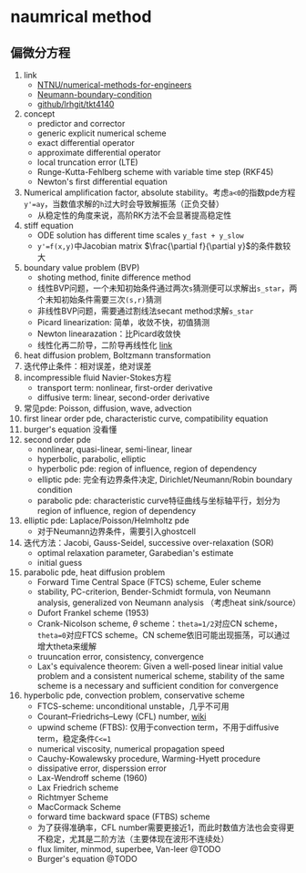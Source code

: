 # naumrical method

## 偏微分方程

1. link
   * [NTNU/numerical-methods-for-engineers](https://folk.ntnu.no/leifh/teaching/tkt4140/._main000.html)
   * [Neumann-boundary-condition](https://folk.ntnu.no/leifh/teaching/tkt4140/._main056.html)
   * [github/lrhgit/tkt4140](https://github.com/lrhgit/tkt4140)
2. concept
   * predictor and corrector
   * generic explicit numerical scheme
   * exact differential operator
   * approximate differential operator
   * local truncation error (LTE)
   * Runge-Kutta-Fehlberg scheme with variable time step (RKF45)
   * Newton's first differential equation
3. Numerical amplification factor, absolute stability。考虑`a<0`的指数pde方程`y'=ay`，当数值求解的`h`过大时会导致解振荡（正负交替）
   * 从稳定性的角度来说，高阶RK方法不会显著提高稳定性
4. stiff equation
   * ODE solution has different time scales `y_fast + y_slow`
   * `y'=f(x,y)`中Jacobian matrix $\frac{\partial f}{\partial y}$的条件数较大
5. boundary value problem (BVP)
   * shoting method, finite difference method
   * 线性BVP问题，一个未知初始条件通过两次`s`猜测便可以求解出`s_star`，两个未知初始条件需要三次`(s,r)`猜测
   * 非线性BVP问题，需要通过割线法secant method求解`s_star`
   * Picard linearization: 简单，收敛不快，初值猜测
   * Newton linearazation：比Picard收敛快
   * 线性化再二阶导，二阶导再线性化 [link](https://folk.ntnu.no/leifh/teaching/tkt4140/._main047.html)
6. heat diffusion problem, Boltzmann transformation
7. 迭代停止条件：相对误差，绝对误差
8. incompressible fluid Navier-Stokes方程
   * transport term: nonlinear, first-order derivative
   * diffusive term: linear, second-order derivative
9. 常见pde: Poisson, diffusion, wave, advection
10. first linear order pde, characteristic curve, compatibility equation
11. burger's equation 没看懂
12. second order pde
    * nonlinear, quasi-linear, semi-linear, linear
    * hyperbolic, parabolic, elliptic
    * hyperbolic pde: region of influence, region of dependency
    * elliptic pde: 完全有边界条件决定, Dirichlet/Neumann/Robin boundary condition
    * parabolic pde: characteristic curve特征曲线与坐标轴平行，划分为region of influence, region of dependency
13. elliptic pde: Laplace/Poisson/Helmholtz pde
    * 对于Neumann边界条件，需要引入ghostcell
14. 迭代方法：Jacobi, Gauss-Seidel, successive over-relaxation (SOR)
    * optimal relaxation parameter, Garabedian's estimate
    * initial guess
15. parabolic pde, heat diffusion problem
    * Forward Time Central Space (FTCS) scheme, Euler scheme
    * stability, PC-criterion, Bender-Schmidt formula, von Neumann analysis, generalized von Neumann analysis （考虑heat sink/source）
    * Dufort Frankel scheme (1953)
    * Crank-Nicolson scheme, $\theta$ scheme：`theta=1/2`对应CN scheme，`theta=0`对应FTCS scheme。CN scheme依旧可能出现振荡，可以通过增大theta来缓解
    * truuncation error, consistency, convergence
    * Lax's equivalence theorem: Given a well-posed linear initial value problem and a consistent numerical scheme, stability of the same scheme is a necessary and sufficient condition for convergence
16. hyperbolic pde, convection problem, conservative scheme
    * FTCS-scheme: unconditional unstable，几乎不可用
    * Courant–Friedrichs–Lewy (CFL) number, [wiki](https://en.wikipedia.org/wiki/Courant%E2%80%93Friedrichs%E2%80%93Lewy_condition)
    * upwind scheme (FTBS): 仅用于convection term，不用于diffusive term，稳定条件`C<=1`
    * numerical viscosity, numerical propagation speed
    * Cauchy-Kowalewsky procedure, Warming-Hyett procedure
    * dissipative error, disperssion error
    * Lax-Wendroff scheme (1960)
    * Lax Friedrich scheme
    * Richtmyer Scheme
    * MacCormack Scheme
    * forward time backward space (FTBS) scheme
    * 为了获得准确率，CFL number需要更接近1，而此时数值方法也会变得更不稳定，尤其是二阶方法（主要体现在波形不连续处）
    * flux limiter, minmod, superbee, Van-leer @TODO
    * Burger's equation @TODO

